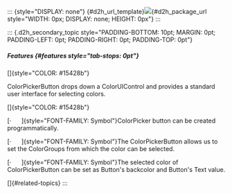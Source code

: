 ::: {style="DISPLAY: none"}
[](ms-xhelp:///?Id=d2h_url_template){#d2h_url_template}![](!package_url!){#d2h_package_url style="WIDTH: 0px; DISPLAY: none; HEIGHT: 0px"}
:::

::: {.d2h_secondary_topic style="PADDING-BOTTOM: 10pt; MARGIN: 0pt; PADDING-LEFT: 0pt; PADDING-RIGHT: 0pt; PADDING-TOP: 0pt"}
##### Features {#features style="tab-stops: 0pt"}

[]{style="COLOR: #15428b"} 

ColorPickerButton drops down a ColorUIControl and provides a standard user interface for selecting colors.

[]{style="COLOR: #15428b"} 

[·      ]{style="FONT-FAMILY: Symbol"}ColorPicker button can be created programmatically.

[·      ]{style="FONT-FAMILY: Symbol"}The ColorPickerButton allows us to set the ColorGroups from which the color can be selected.

[·      ]{style="FONT-FAMILY: Symbol"}The selected color of ColorPickerButton can be set as Button\'s backcolor and Button\'s Text value.

[]{#related-topics}
:::
